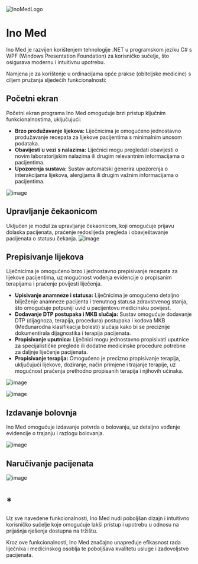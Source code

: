 ![InoMedLogo](https://github.com/stefow/Ino-Med/assets/117379966/9f32d0e2-1f5d-4c18-975e-504a0a3ec247)
# Ino Med
Ino Med je razvijen korištenjem tehnologije .NET u programskom jeziku C# s WPF (Windows Presentation Foundation) za korisničko sučelje, što osigurava modernu i intuitivnu upotrebu.

Namjena je za korištenje u ordinacijama opće prakse (obiteljske medicine) s ciljem pružanja sljedećih funkcionalnosti:



## Početni ekran

Početni ekran programa Ino Med omogućuje brzi pristup ključnim funkcionalnostima, uključujući:
- **Brzo produžavanje lijekova:** Liječnicima je omogućeno jednostavno produžavanje recepata za lijekove pacijentima s minimalnim unosom podataka.
- **Obavijesti u vezi s nalazima:** Liječnici mogu pregledati obavijesti o novim laboratorijskim nalazima ili drugim relevantnim informacijama o pacijentima.
- **Upozorenja sustava:** Sustav automatski generira upozorenja o interakcijama lijekova, alergijama ili drugim važnim informacijama o pacijentima.

![image](https://github.com/stefow/Ino-Med/assets/117379966/23d72c71-93f7-43bb-8161-80bd1f1c48e7)

## Upravljanje čekaonicom

Uključen je modul za upravljanje čekaonicom, koji omogućuje prijavu dolaska pacijenata, praćenje redoslijeda pregleda i obavještavanje pacijenata o statusu čekanja.
![image](https://github.com/stefow/Ino-Med/assets/117379966/006e6344-fd33-4f6f-9e4f-e464e6cee5e0)

## Prepisivanje lijekova

Liječnicima je omogućeno brzo i jednostavno prepisivanje recepata za lijekove pacijentima, uz mogućnost vođenja evidencije o propisanim terapijama i praćenje povijesti liječenja.
- **Upisivanje anamneze i statusa:** Liječnicima je omogućeno detaljno bilježenje anamneze pacijenta i trenutnog statusa zdravstvenog stanja, što omogućuje potpuniji uvid u pacijentovu medicinsku povijest.
- **Dodavanje DTP postupaka i MKB slučaja:** Sustav omogućuje dodavanje DTP (dijagnoza, terapija, procedura) postupaka i kodova MKB (Međunarodna klasifikacija bolesti) slučaja kako bi se preciznije dokumentirala dijagnostika i terapija pacijenata.
- **Propisivanje uputnica:** Liječnici mogu jednostavno propisivati uputnice za specijalističke preglede ili dodatne medicinske procedure potrebne za daljnje liječenje pacijenata.
- **Propisivanje terapija:** Omogućeno je precizno propisivanje terapija, uključujući lijekove, doziranje, način primjene i trajanje terapije, uz mogućnost praćenja prethodno propisanih terapija i njihovih učinaka.

![image](https://github.com/stefow/Ino-Med/assets/117379966/75fc8825-5f54-4264-a966-59e30358872b)

![image](https://github.com/stefow/Ino-Med/assets/117379966/5173bf05-6f84-466d-9d5a-a8d9a9b7c8a1)
## Izdavanje bolovnja

 Ino Med omogućuje izdavanje potvrda o bolovanju, uz detaljno vođenje evidencije o trajanju i razlogu bolovanja.
 
![image](https://github.com/stefow/Ino-Med/assets/117379966/9d66526d-56b2-47d3-8195-be4502fcfdd3)
## Naručivanje pacijenata

![image](https://github.com/stefow/Ino-Med/assets/117379966/36356c63-c54e-453e-ae67-c4f351704e10)

# *
Uz sve navedene funkcionalnosti, Ino Med nudi poboljšan dizajn i intuitivno korisničko sučelje koje omogućuje lakši pristup i upotrebu u odnosu na prijašnja rješenja dostupna na tržištu.

Kroz ove funkcionalnosti, Ino Med značajno unapređuje efikasnost rada liječnika i medicinskog osoblja te poboljšava kvalitetu usluge i zadovoljstvo pacijenata.
